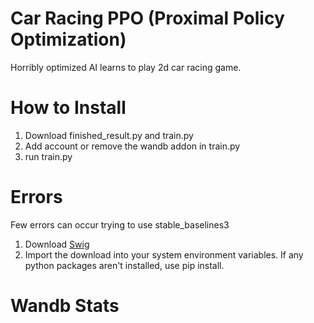 # Car Racing PPO (Proximal Policy Optimization)
Horribly optimized AI learns to play 2d car racing game.

# How to Install
1. Download finished_result.py and train.py
2. Add account or remove the wandb addon in train.py
3. run train.py

# Errors
Few errors can occur trying to use stable_baselines3
1. Download [Swig](https://www.swig.org/download.html)
2. Import the download into your system environment variables.
If any python packages aren't installed, use pip install.

# Wandb Stats
![]()
